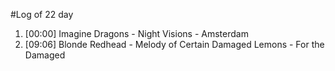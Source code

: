 #Log of 22 day

1. [00:00] Imagine Dragons - Night Visions - Amsterdam
1. [09:06] Blonde Redhead - Melody of Certain Damaged Lemons - For the Damaged
